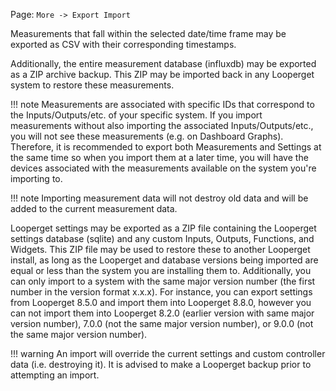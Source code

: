 Page\: `More -> Export Import`

Measurements that fall within the selected date/time frame may be exported as CSV with their corresponding timestamps.

Additionally, the entire measurement database (influxdb) may be exported as a ZIP archive backup. This ZIP may be imported back in any Looperget system to restore these measurements.

!!! note
    Measurements are associated with specific IDs that correspond to the Inputs/Outputs/etc. of your specific system. If you import measurements without also importing the associated Inputs/Outputs/etc., you will not see these measurements (e.g. on Dashboard Graphs). Therefore, it is recommended to export both Measurements and Settings at the same time so when you import them at a later time, you will have the devices associated with the measurements available on the system you're importing to. 

!!! note
    Importing measurement data will not destroy old data and will be added to the current measurement data.

Looperget settings may be exported as a ZIP file containing the Looperget settings database (sqlite) and any custom Inputs, Outputs, Functions, and Widgets. This ZIP file may be used to restore these to another Looperget install, as long as the Looperget and database versions being imported are equal or less than the system you are installing them to. Additionally, you can only import to a system with the same major version number (the first number in the version format x.x.x). For instance, you can export settings from Looperget 8.5.0 and import them into Looperget 8.8.0, however you can not import them into Looperget 8.2.0 (earlier version with same major version number), 7.0.0 (not the same major version number), or 9.0.0 (not the same major version number).

!!! warning
    An import will override the current settings and custom controller data (i.e. destroying it). It is advised to make a Looperget backup prior to attempting an import.
